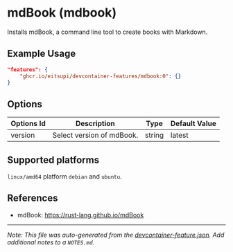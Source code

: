 

# mdBook (mdbook)

Installs mdBook, a command line tool to create books with Markdown.

## Example Usage

```json
"features": {
    "ghcr.io/eitsupi/devcontainer-features/mdbook:0": {}
}
```

## Options

| Options Id | Description | Type | Default Value |
|-----|-----|-----|-----|
| version | Select version of mdBook. | string | latest |

<!-- markdownlint-disable MD041 -->

## Supported platforms

`linux/amd64` platform `debian` and `ubuntu`.

## References

- mdBook: <https://rust-lang.github.io/mdBook>


---

_Note: This file was auto-generated from the [devcontainer-feature.json](https://github.com/eitsupi/devcontainer-features/blob/main/src/mdbook/devcontainer-feature.json).  Add additional notes to a `NOTES.md`._
